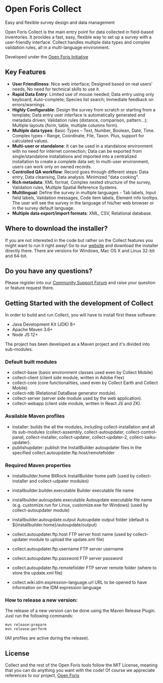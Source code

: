 # Open Foris Collect

Easy and flexible survey design and data management

Open Foris Collect is the main entry point for data collected in field-based inventories. It provides a fast, easy, flexible way to set up a survey with a user-friendly interface.
Collect handles multiple data types and complex validation rules, all in a multi-language environment.

Developed under the [Open Foris Initiative](http://www.openforis.org)

## Key Features

* **User Friendliness**: Nice web interface; Designed based on real users’ needs, No need for technical skills to use it.
* **Rapid Data Entry**: Limited use of mouse needed; Data entry using only keyboard; Auto-complete; Species list search; Immediate feedback on errors/warnings.
* **Highly Configurable**: Design the survey from scratch or starting from a template; Data entry user interface is automatically generated and metadata driven; Validation rules (distance, comparison, pattern...); Multiple layouts (form, table, multiple columns form).
* **Multiple data types**: Basic Types – Text, Number, Boolean, Date, Time. Complex types – Range, Coordinate, File, Taxon. Plus, support for calculated values.
* **Multi-user or standalone**: It can be used in a standalone environment with no need for internet connection; Data can be exported from single/standalone installations and imported into a centralized installation to create a complete data set; In multi-user environment, users can work only on owned records.
* **Controlled QA workflow**: Record goes through different steps: Data entry, Data cleansing, Data analysis. Minimized "data cooking". 
* **Rich metadata**: XML format, Complex nested structure of the survey, Validation rules, Multiple Spatial Reference Systems.
* **Multilingual**: Define the survey in multiple languages - Tab labels, Input field labels, Validation messages, Code item labels, Element info tooltips. The user will see the survey in the language of his/her web browser or in the survey default language.
* **Multiple data export/import formats**: XML, CSV, Relational database. 

## Where to download the installer?

If you are not interested in the code but rather on the Collect features you might want to run it right away!
Go to our [website](http://www.openforis.org/tools/collect.html) and download the installer directly there. There are versions for Windows, Mac OS X and Linux 32-bit and 64-bit. 

## Do you have any questions?

Please register into our [Community Support Forum](http://www.openforis.org/support) and raise your question or feature request there. 

## Getting Started with the development of Collect

In order to build and run Collect, you will have to install first these software:
* Java Development Kit (JDK) 8+
* Apache Maven 3.6+
* Node JS 12+

The project has been developed as a Maven project and it's divided into sub-modules.

### Default built modules

* collect-base (basic environment classes used even by Collect Mobile)
* collect-client (client side module, written in Adobe Flex)
* collect-core (core functionalities, used even by Collect Earth and Collect Mobile)
* collect-rdb (Relational DataBase generator module).
* collect-server (server side module used by the web application).
* collect-webapp (client side module, written in React JS and ZK).

### Available Maven profiles

* installer: 		builds the all the modules, including collect-installation and all its sub-modules (collect-assembly, collect-autoupdater, collect-control-panel, collect-installer, collect-updater, collect-updater-2, collect-saiku-updater).
* publishupdater:	publish the InstallBuilder autoupdater files in the specified collect.autoupdater.ftp.host/remotefolder
 

### Required Maven properties

* installbuilder.home						BitRock InstallBuilder home path (used by collect-installer and collect-udpater modules)
* installbuilder.builder.executable			Builder executable file name 
* installbuilder.autoupdate.executable		Autoupdate executable file name (e.g. customize.run for Linux, customize.exe for Windows) (used by collect-autoupdater module)
* installbuilder.autoupdate.output			Autoupdate output folder (default is ${installbuilder.home}/autoupdate/output)

* collect.autoupdater.ftp.host				FTP server host name (used by collect-updater module to upload the update.xml file)
* collect.autoupdater.ftp.username 			FTP server username
* collect.autoupdater.ftp.password			FTP server password
* collect.autoupdater.ftp.remotefolder		FTP server remote folder (where to store the update.xml file)
* collect.wiki.idm.expression-language.url	URL to be opened to have information on the IDM expression language

### How to release a new version:

The release of a new version can be done using the Maven Release Plugin.
Just run the following commands: 

```
mvn release:prepare
mvn release:perform
```

(All profiles are active during the release).

## License

Collect and the rest of the Open Foris tools follow the MIT License, meaning that you can do anything you want with the code! Of course we appreciate references to our project, [Open Foris](www.openforis.org)